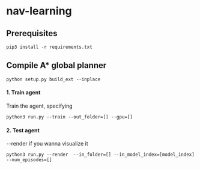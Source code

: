 # nav-learning


## Prerequisites
```
pip3 install -r requirements.txt
```

## Compile A* global planner
```commandline
python setup.py build_ext --inplace
```

#### 1. Train agent
Train the agent, specifying
```
python3 run.py --train --out_folder=[] --gpu=[]
```

#### 2. Test agent
--render if you wanna visualize it
```
python3 run.py --render  --in_folder=[] --in_model_index=[model_index] --num_episodes=[]
```
